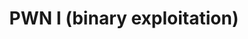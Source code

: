 ---
credit:
- Thomas
- Chris
- Ravi
featured: false
recording: ''
slides: pwn_i_(binary_exploitation).pdf
tags:
- Mondern BinEXP mitigations
- PIE
- ASLR
- NX
- GOT/PLT
- RELRO
time_close: ''
time_start: 2021-10-14T19:00:00.000000Z
title: PWN I (binary exploitation)
week_number: 7
---